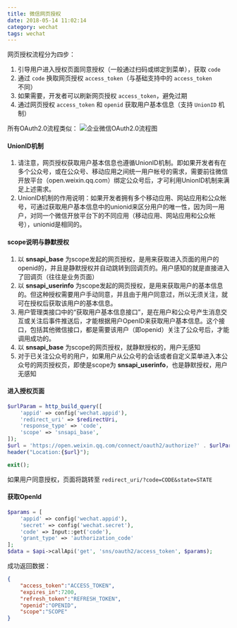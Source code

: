 ```yaml
---
title: 微信网页授权
date: 2018-05-14 11:02:14
category: wechat
tags: wechat
---
```

网页授权流程分为四步：
1. 引导用户进入授权页面同意授权（一般通过扫码或绑定到菜单），获取 `code`
2. 通过 `code` 换取网页授权 `access_token`（与基础支持中的 `access_token` 不同）
3. 如果需要，开发者可以刷新网页授权 `access_token`，避免过期
4. 通过网页授权 `access_token` 和 `openid` 获取用户基本信息（支持 `UnionID` 机制）

所有OAuth2.0流程类似：
![企业微信OAuth2.0流程图](https://p.qpic.cn/pic_wework/4208501329/ebed29e092fda3841e56e191eba8ed7ae6775f7dffd75bed/0)
<!-- more -->
#### UnionID机制
1. 请注意，网页授权获取用户基本信息也遵循UnionID机制。即如果开发者有在多个公众号，或在公众号、移动应用之间统一用户帐号的需求，需要前往微信开放平台（open.weixin.qq.com）绑定公众号后，才可利用UnionID机制来满足上述需求。
2. UnionID机制的作用说明：如果开发者拥有多个移动应用、网站应用和公众帐号，可通过获取用户基本信息中的unionid来区分用户的唯一性，因为同一用户，对同一个微信开放平台下的不同应用（移动应用、网站应用和公众帐号），unionid是相同的。

#### scope说明与静默授权
1. 以 **snsapi_base** 为scope发起的网页授权，是用来获取进入页面的用户的openid的，并且是静默授权并自动跳转到回调页的。用户感知的就是直接进入了回调页（往往是业务页面）
2. 以 **snsapi_userinfo** 为scope发起的网页授权，是用来获取用户的基本信息的。但这种授权需要用户手动同意，并且由于用户同意过，所以无须关注，就可在授权后获取该用户的基本信息。
3. 用户管理类接口中的“获取用户基本信息接口”，是在用户和公众号产生消息交互或关注后事件推送后，才能根据用户OpenID来获取用户基本信息。这个接口，包括其他微信接口，都是需要该用户（即openid）关注了公众号后，才能调用成功的。
4. 以 **snsapi_base** 为scope的网页授权，就静默授权的，用户无感知
5. 对于已关注公众号的用户，如果用户从公众号的会话或者自定义菜单进入本公众号的网页授权页，即使是scope为 **snsapi_userinfo**，也是静默授权，用户无感知

#### 进入授权页面
```php
$urlParam = http_build_query([
    'appid' => config('wechat.appid'),
    'redirect_uri' => $redirectUri,
    'response_type' => 'code',
    'scope' => 'snsapi_base',
]);
$url = 'https://open.weixin.qq.com/connect/oauth2/authorize?' . $urlParam . '#wechat_redirect';
header("Location:{$url}");

exit();
```
如果用户同意授权，页面将跳转至 `redirect_uri/?code=CODE&state=STATE`

#### 获取OpenId
```php
$params = [
    'appid' => config('wechat.appid'),
    'secret' => config('wechat.secret'),
    'code' => Input::get('code'),
    'grant_type' => 'authorization_code'
];
$data = $api->callApi('get', 'sns/oauth2/access_token', $params);
```
成功返回数据：
```json
{ 
    "access_token":"ACCESS_TOKEN",
    "expires_in":7200,
    "refresh_token":"REFRESH_TOKEN",
    "openid":"OPENID",
    "scope":"SCOPE" 
}
```